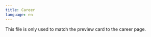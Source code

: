 ```yaml
---
title: Career
language: en
---
```


This file is only used to match the preview card to the career page.